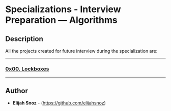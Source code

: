 # Specializations - Interview Preparation ― Algorithms 

## Description
All the projects created for future interview during the specialization are:

---

### [0x00. Lockboxes](./0x00-lockboxes)

---

## Author
* **Elijah Snoz** - (https://github.com/elijahsnoz)